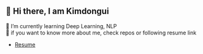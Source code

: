## 👋 Hi there, I am Kimdongui
📌 I’m currently learning Deep Learning, NLP  
📌 if you want to know more about me, check repos or following resume link
- [Resume](https://sedate-virgo-f36.notion.site/Resume-298a440312504b43927ec46887cedb34)

